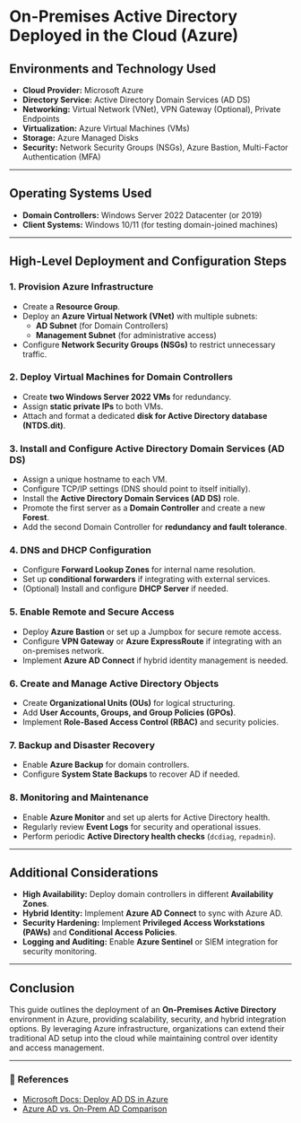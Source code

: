 # On-Premises Active Directory Deployed in the Cloud (Azure)

## Environments and Technology Used
- **Cloud Provider:** Microsoft Azure
- **Directory Service:** Active Directory Domain Services (AD DS)
- **Networking:** Virtual Network (VNet), VPN Gateway (Optional), Private Endpoints
- **Virtualization:** Azure Virtual Machines (VMs)
- **Storage:** Azure Managed Disks
- **Security:** Network Security Groups (NSGs), Azure Bastion, Multi-Factor Authentication (MFA)

---

## Operating Systems Used
- **Domain Controllers:** Windows Server 2022 Datacenter (or 2019)
- **Client Systems:** Windows 10/11 (for testing domain-joined machines)

---

## High-Level Deployment and Configuration Steps

### 1. **Provision Azure Infrastructure**
   - Create a **Resource Group**.
   - Deploy an **Azure Virtual Network (VNet)** with multiple subnets:
     - **AD Subnet** (for Domain Controllers)
     - **Management Subnet** (for administrative access)
   - Configure **Network Security Groups (NSGs)** to restrict unnecessary traffic.


### 2. **Deploy Virtual Machines for Domain Controllers**
   - Create **two Windows Server 2022 VMs** for redundancy.
   - Assign **static private IPs** to both VMs.
   - Attach and format a dedicated **disk for Active Directory database (NTDS.dit)**.

### 3. **Install and Configure Active Directory Domain Services (AD DS)**
   - Assign a unique hostname to each VM.
   - Configure TCP/IP settings (DNS should point to itself initially).
   - Install the **Active Directory Domain Services (AD DS)** role.
   - Promote the first server as a **Domain Controller** and create a new **Forest**.
   - Add the second Domain Controller for **redundancy and fault tolerance**.

### 4. **DNS and DHCP Configuration**
   - Configure **Forward Lookup Zones** for internal name resolution.
   - Set up **conditional forwarders** if integrating with external services.
   - (Optional) Install and configure **DHCP Server** if needed.

### 5. **Enable Remote and Secure Access**
   - Deploy **Azure Bastion** or set up a Jumpbox for secure remote access.
   - Configure **VPN Gateway** or **Azure ExpressRoute** if integrating with an on-premises network.
   - Implement **Azure AD Connect** if hybrid identity management is needed.

### 6. **Create and Manage Active Directory Objects**
   - Create **Organizational Units (OUs)** for logical structuring.
   - Add **User Accounts, Groups, and Group Policies (GPOs)**.
   - Implement **Role-Based Access Control (RBAC)** and security policies.

### 7. **Backup and Disaster Recovery**
   - Enable **Azure Backup** for domain controllers.
   - Configure **System State Backups** to recover AD if needed.

### 8. **Monitoring and Maintenance**
   - Enable **Azure Monitor** and set up alerts for Active Directory health.
   - Regularly review **Event Logs** for security and operational issues.
   - Perform periodic **Active Directory health checks** (`dcdiag`, `repadmin`).

---

## Additional Considerations
- **High Availability:** Deploy domain controllers in different **Availability Zones**.
- **Hybrid Identity:** Implement **Azure AD Connect** to sync with Azure AD.
- **Security Hardening:** Implement **Privileged Access Workstations (PAWs)** and **Conditional Access Policies**.
- **Logging and Auditing:** Enable **Azure Sentinel** or SIEM integration for security monitoring.

---

## Conclusion
This guide outlines the deployment of an **On-Premises Active Directory** environment in Azure, providing scalability, security, and hybrid integration options. By leveraging Azure infrastructure, organizations can extend their traditional AD setup into the cloud while maintaining control over identity and access management.

---

### 📌 **References**
- [Microsoft Docs: Deploy AD DS in Azure](https://learn.microsoft.com/en-us/azure/active-directory-domain-services/)
- [Azure AD vs. On-Prem AD Comparison](https://learn.microsoft.com/en-us/azure/active-directory/)

